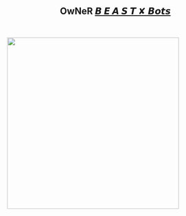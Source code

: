 <h2 align="center"><b>OwNeR <a href="https://telegram.dog/BeastX_Bots">𝘽 𝙀 𝘼 𝙎 𝙏 ✘ 𝘽𝙤𝙩𝙨</a></b></h2>

<br>

<p align="center">

   <a href="https://github.com/msy1717/PyrogramMemberAdder"><img src="httpshttps://telegra.ph/file/3c2d212953bacaf7efe25.jpg" alt="" width=400px></a>

   <br>

   <br>

</p>




<br>

